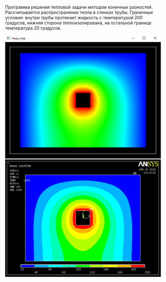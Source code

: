 Программа решения тепловой задачи методом конечных разностей.  Рассчитывается распространение тепла в стенках трубы. Граничные условия: внутри трубы протекает жидкость с температурой 200 градусов, нижняя сторона теплоизолирована, на остальной границе температура 20 градусов.

![heap_map](https://github.com/vaant64/examples/blob/main/heap_map/results/heap_map.png )
![heap_map](https://github.com/vaant64/examples/blob/main/heap_map/results/heap_map_ansys.png)
